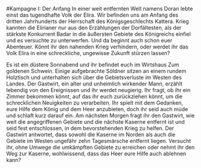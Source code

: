 #Kampagne I: Der Anfang
In einer weit entfernten Welt namens Doran lebte einst das tugendhafte Volk der Elira. Wir befinden uns am Anfang des dritten Jahrhunderts der Herrschaft des Königsgeschlechts Kattera. Krieg kannten die Elirianer nur aus den Erzählungen der Dorfältesten, als der stärkste Konkurrent  Badar in die äußersten Gebiete des Königreichs einfiel und es versuchte zu unterwerfen. Und da beginnt auch schon euer Abenteuer. Könnt ihr den nahenden Krieg verhindern, oder werdet ihr das Volk Elira in eine schreckliche, ungewisse Zukunft stürzen lassen?

Es ist ein düstere Sonnabend und ihr befindet euch im Wirtshaus Zum goldenen Schwein. Einige aufgebrachte Söldner sitzen an einem rundem Holztisch und unterhalten sich über die Gebietsverluste im Westen des Landes. Der Gastwirt, ein alter und unheimlich wirkender Mann, erzählt lebendig von den Ereignissen und ihr werdet neugierig. Ihr fragt, ob ihr ein Zimmer bekommen könnt, auf das ihr euch zurückziehen könnt, um die schrecklichen Neuigkeiten zu verarbeiten. Ihr spielt mit dem Gedanken, eure Hilfe dem König und dem Heer anzubieten, doch ihr seid auch müde und schlaft kurz darauf ein. Am nächsten Morgen fragt ihr den Gastwirt, wie weit die angegriffenen Gebiete und die nächste Kaserne entfernt ist und seid fest entschlossen, in dem bevorstehenden Krieg zu helfen. Der Gastwirt antwortet, dass sowohl die Kaserne im Norden als auch die Gebiete im Westen ungefähr zehn Tagesmärsche entfernt liegen. Versucht ihr, ohne Umwege die umkämpften Gebiete zu erreichen oder nehmt ihr den Weg zur Kaserne, wohlwissend, dass das Heer eure Hilfe auch ablehnen kann?
